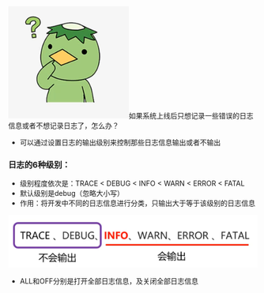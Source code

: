 ![263-1](img/263-1.png)如果系统上线后只想记录一些错误的日志信息或者不想记录日志了，怎么办？

- 可以通过设置日志的输出级别来控制那些日志信息输出或者不输出

### 日志的6种级别：

- 级别程度依次是：TRACE < DEBUG < INFO < WARN < ERROR < FATAL
- 默认级别是debug（忽略大小写）
- 作用：将开发中不同的日志信息进行分类，只输出大于等于该级别的日志信息

![263-2](img/263-2.png)

- ALL和OFF分别是打开全部日志信息，及关闭全部日志信息